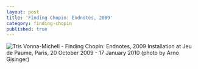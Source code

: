 ```yaml
---
layout: post
title: 'Finding Chopin: Endnotes, 2009'
category: finding-chopin
published: true
---
```


![Tris Vonna-Michell - Finding Chopin: Endnotes, 2009]({{site.baseurl}}/assets/img/0410-finding-chopin-endnotes-2009.jpg)
Installation at Jeu de Paume, Paris, 20 October 2009 - 17 January 2010 (photo by Arno Gisinger)
